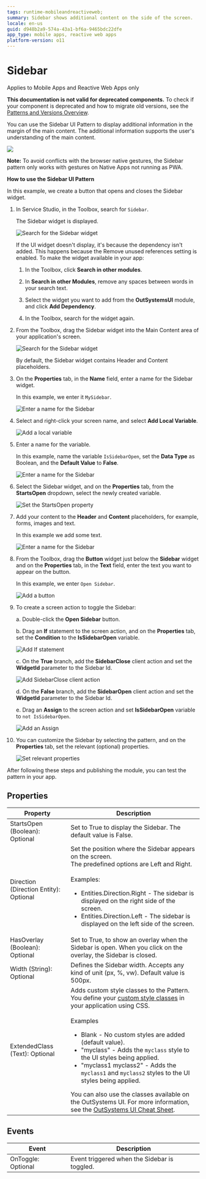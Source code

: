 ```yaml
---
tags: runtime-mobileandreactiveweb;
summary: Sidebar shows additional content on the side of the screen.
locale: en-us
guid: d948b2a9-574a-43a1-bf6a-9465bdc22dfe
app_type: mobile apps, reactive web apps
platform-version: o11
---
```


# Sidebar

<div class="info" markdown="1">

Applies to Mobile Apps and Reactive Web Apps only

</div>

<div class="info" markdown="1">

**This documentation is not valid for deprecated components.** To check if your component is deprecated and how to migrate old versions, see the [Patterns and Versions Overview](https://outsystemsui.outsystems.com/OutsystemsUiWebsite/MigrationOverview).
                            
</div>

You can use the Sidebar UI Pattern to display additional information in the margin of the main content. The additional information supports the user's understanding of the main content.

![](<images/sidebar-example.png>)

<div class="info" markdown="1">

**Note:** To avoid conflicts with the browser native gestures, the Sidebar pattern only works with gestures on Native Apps not running as PWA.  

</div>

**How to use the Sidebar UI Pattern**

In this example, we create a button that opens and closes the Sidebar widget.

1. In Service Studio, in the Toolbox, search for `Sidebar`.

    The Sidebar widget is displayed.

    ![Search for the Sidebar widget](<images/sidebar-widget-ss.png>)

    If the UI widget doesn't display, it's because the dependency isn't added. This happens because the Remove unused references setting is enabled. To make the widget available in your app:

    1. In the Toolbox, click **Search in other modules**.

    1. In **Search in other Modules**, remove any spaces between words in your search text.
    
    1. Select the widget you want to add from the **OutSystemsUI** module, and click **Add Dependency**. 
    
    1. In the Toolbox, search for the widget again.

1. From the Toolbox, drag the Sidebar widget into the Main Content area of your application's screen.

    ![Search for the Sidebar widget](<images/sidebar-drag-ss.png>)

    By default, the Sidebar widget contains Header and Content placeholders.

1. On the **Properties** tab, in the **Name** field, enter a name for the Sidebar widget.

    In this example, we enter it `MySidebar`.

    ![Enter a name for the Sidebar](<images/sidebar-name-ss.png>)

1. Select and right-click your screen name, and select **Add Local Variable**.

    ![Add a local variable](<images/sidebar-add-var-ss.png>)

1. Enter a name for the variable.

    In this example, name the variable ``IsSidebarOpen``, set the **Data Type** as Boolean, and the **Default Value** to **False**.

    ![Enter a name for the Sidebar](<images/sidebar-var-name-ss.png>)

1. Select the Sidebar widget, and on the **Properties** tab, from the **StartsOpen** dropdown, select the newly created variable.

    ![Set the StartsOpen property](<images/sidebar-isopen-ss.png>)

1. Add your content to the **Header** and **Content** placeholders, for example, forms, images and text. 
    
    In this example we add some text.
   
    ![Enter a name for the Sidebar](<images/sidebar-content-ss.png>)

1. From the Toolbox, drag the **Button** widget just below the **Sidebar** widget and on the **Properties** tab, in the **Text** field, enter the text you want to appear on the button.

    In this example, we enter `Open Sidebar`.

    ![Add a button](<images/sidebar-button-ss.png>)

1. To create a screen action to toggle the Sidebar:

    a. Double-click the **Open Sidebar** button.

    b. Drag an **If** statement to the screen action, and on the **Properties** tab, set the **Condition** to the **IsSidebarOpen** variable.

    ![Add If statement](<images/sidebar-if-ss.png>)

    c. On the **True** branch, add the **SidebarClose** client action and set the **WidgetId** parameter to the Sidebar Id.

    ![Add SidebarClose client action](<images/sidebar-close-ss.png>)

    d. On the **False** branch, add the **SidebarOpen** client action and set the **WidgetId** parameter to the Sidebar Id.

    e. Drag an **Assign** to the screen action and set **IsSidebarOpen** variable to ``not IsSidebarOpen``.
    
    ![Add an Assign](<images/sidebar-assign-ss.png>)

1. You can customize the Sidebar by selecting the pattern, and on the **Properties** tab, set the relevant (optional) properties.

    ![Set relevant properties](<images/sidebar-properties-ss.png>)

After following these steps and publishing the module, you can test the pattern in your app.

## Properties

| Property | Description |
|---|---|
|StartsOpen (Boolean): Optional| Set to True to display the Sidebar. The default value is False.|
|Direction (Direction Entity): Optional | Set the position where the Sidebar appears on the screen.<br/>The predefined options are Left and Right.<br/><br/>Examples:<ul><li>Entities.Direction.Right - The sidebar is displayed on the right side of the screen.</li><li>Entities.Direction.Left - The sidebar is displayed on the left side of the screen. </li></ul>  |
|HasOverlay (Boolean): Optional| Set to True, to show an overlay when the Sidebar is open. When you click on the overlay, the Sidebar is closed.|
|Width (String): Optional| Defines the Sidebar width. Accepts any kind of unit (px, %, vw). Default value is 500px. |
|ExtendedClass (Text): Optional| Adds custom style classes to the Pattern. You define your [custom style classes](../../../../../develop/ui/look-feel/css.md) in your application using CSS.<br/><br/>Examples <ul><li>Blank - No custom styles are added (default value).</li><li>"myclass" - Adds the ``myclass`` style to the UI styles being applied.</li><li>"myclass1 myclass2" - Adds the ``myclass1`` and ``myclass2`` styles to the UI styles being applied.</li></ul>You can also use the classes available on the OutSystems UI. For more information, see the [OutSystems UI Cheat Sheet](https://outsystemsui.outsystems.com/OutSystemsUIWebsite/CheatSheet). |

## Events

|Event| Description  | 
|---|---|
|OnToggle: Optional  | Event triggered when the Sidebar is toggled. | 
